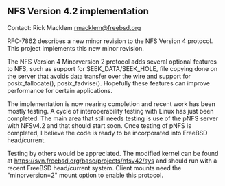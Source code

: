 ## NFS Version 4.2 implementation ##

Contact: Rick Macklem <rmacklem@freebsd.org>

RFC-7862 describes a new minor revision to the NFS Version 4 protocol.
This project implements this new minor revision.

The NFS Version 4 Minorversion 2 protocol adds several optional
features to NFS, such as support for SEEK_DATA/SEEK_HOLE, file
copying done on the server that avoids data transfer over the wire
and support for posix_fallocate(), posix_fadvise().
Hopefully these features can improve performance for certain applications.

The implementation is now nearing completion and recent work has been
mostly testing. A cycle of interoperability testing with Linux has
just been completed. The main area that still needs testing is use
of the pNFS server with NFSv4.2 and that should start soon.
Once testing of pNFS is completed, I believe the code is ready to
be incorporated into FreeBSD head/current.

Testing by others would be appreciated. The modified kernel can be
found at https://svn.freebsd.org/base/projects/nfsv42/sys and should
run with a recent FreeBSD head/current system. Client mounts need the
"minorversion=2" mount option to enable this protocol.
